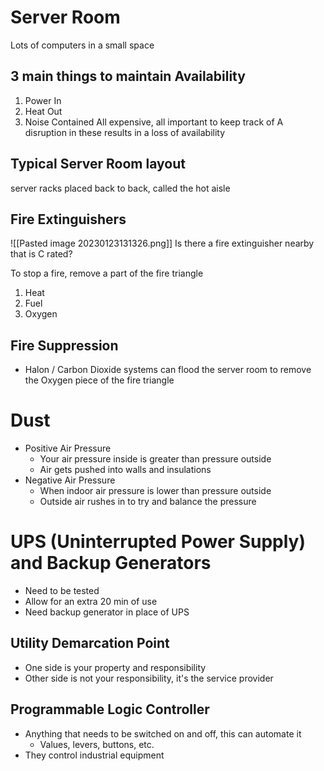 # Server Room
Lots of computers in a small space
## 3 main things to maintain Availability
1. Power In
2. Heat Out
3. Noise Contained
All expensive, all important to keep track of
A disruption in these results in a loss of availability 

## Typical Server Room layout
server racks placed back to back, called the hot aisle

## Fire Extinguishers
![[Pasted image 20230123131326.png]]
Is there a fire extinguisher nearby that is C rated?

To stop a fire, remove a part of the fire triangle
1. Heat
2. Fuel
3. Oxygen

## Fire Suppression
- Halon / Carbon Dioxide systems can flood the server room to remove the Oxygen piece of the fire triangle


# Dust
- Positive Air Pressure
	- Your air pressure inside is greater than pressure outside
	- Air gets pushed into walls and insulations
- Negative Air Pressure
	- When indoor air pressure is lower than pressure outside
	- Outside air rushes in to try and balance the pressure


# UPS (Uninterrupted Power Supply) and Backup Generators
- Need to be tested
- Allow for an extra 20 min of use
- Need backup generator in place of UPS


## Utility Demarcation Point
- One side is your property and responsibility
- Other side is not your responsibility, it's the service provider


## Programmable Logic Controller
- Anything that needs to be switched on and off, this can automate it
	- Values, levers, buttons, etc.
- They control industrial equipment 
